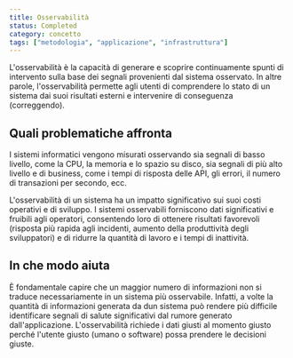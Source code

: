 ```yaml
---
title: Osservabilità
status: Completed
category: concetto
tags: ["metodologia", "applicazione", "infrastruttura"]
---
```




L'osservabilità è la capacità di generare e scoprire continuamente spunti di intervento sulla base dei segnali provenienti dal sistema osservato.
In altre parole, l'osservabilità permette agli utenti di comprendere lo stato di un sistema dai suoi risultati esterni e intervenire di conseguenza (correggendo).

## Quali problematiche affronta

I sistemi informatici vengono misurati osservando sia segnali di basso livello, come la CPU, la memoria e lo spazio su disco, sia segnali di più alto livello e di business, come i tempi di risposta delle API, gli errori, il numero di transazioni per secondo, ecc.

L'osservabilità di un sistema ha un impatto significativo sui suoi costi operativi e di sviluppo.
I sistemi osservabili forniscono dati significativi e fruibili agli operatori, consentendo loro di ottenere risultati favorevoli (risposta più rapida agli incidenti, aumento della produttività degli sviluppatori) e di ridurre la quantità di lavoro e i tempi di inattività.

## In che modo aiuta

È fondamentale capire che un maggior numero di informazioni non si traduce necessariamente in un sistema più osservabile.
Infatti, a volte la quantità di informazioni generata da dun sistema può rendere più difficile identificare segnali di salute significativi dal rumore generato dall'applicazione.
L'osservabilità richiede i dati giusti al momento giusto perché l'utente giusto (umano o software) possa prendere le decisioni giuste.
